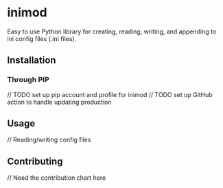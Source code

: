 # inimod
Easy to use Python library for creating, reading, writing, and appending to ini config files (.ini files).

## Installation

### Through PIP
// TODO set up pip account and profile for inimod
// TODO set up GitHub action to handle updating production


## Usage
// Reading/writing config files


## Contributing
// Need the contribution chart here
